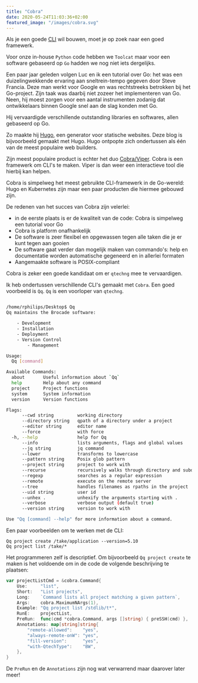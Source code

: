 ```yaml
---
title: "Cobra"
date: 2020-05-24T11:03:36+02:00
featured_image: "/images/cobra.svg"
---
```



Als je een goede [CLI](https://en.wikipedia.org/wiki/Command-line_interface "Command Line Interface") wil bouwen, moet je op zoek naar een goed framewerk.

Voor onze in-house `Python` code hebben we `Toolcat` maar voor een software gebaseerd op `Go` hadden we nog niet iets dergelijks.

Een paar jaar geleden volgen Luc en ik een tutorial over Go: het was een duizelingwekkende ervaring aan sneltrein-tempo gegeven door Steve Francia.
Deze man werkt voor Google en was rechtstreeks betrokken bij het Go-project. Zijn taak was daarbij niet zozeer het implementeren van Go. Neen, hij moest zorgen voor een aantal instrumenten zodanig dat ontwikkelaars binnen Google snel aan de slag konden met Go.

Hij vervaardigde verschillende outstanding libraries en softwares, allen gebaseerd op Go.

Zo maakte hij [Hugo](https://gohugo.io/ "Hugo"), een generator voor statische websites. Deze blog is bijvoorbeeld gemaakt met Hugo. Hugo ontpopte zich ondertussen als één van de meest populaire web builders.

Zijn meest populaire product is echter het duo [Cobra/Viper](https://github.com/spf13/cobra "Cobra/Viper"). Cobra is een framewerk om CLI's te maken. Viper is dan weer een interactieve tool die hierbij kan helpen.

Cobra is simpelweg het meest gebruikte CLI-framewerk in de Go-wereld: Hugo en Kubernetes zijn maar een paar producten die hiermee gebouwd zijn.

De redenen van het succes van Cobra zijn velerlei:

- in de eerste plaats is er de kwaliteit van de code: Cobra is simpelweg een tutorial voor Go
- Cobra is platform onafhankelijk
- De software is zeer flexibel en opgewassen tegen alle taken die je er kunt tegen aan gooien
- De software gaat verder dan mogelijk maken van commando's: help en documentatie worden automatische gegeneerd en in allerlei formaten
- Aangemaakte software is POSIX-compliant

Cobra is zeker een goede kandidaat om er `qtechng` mee te vervaardigen.

Ik heb ondertussen verschillende CLI's gemaakt met `Cobra`. Een goed voorbeeld is `Qq`. `Qq` is een voorloper van `qtechng`.


```bash

/home/rphilips/Desktop$ Qq
Qq maintains the Brocade software:

    - Development
    - Installation
    - Deployment
    - Version Control
        - Management

Usage:
  Qq [command]

Available Commands:
  about       Useful information about `Qq`
  help        Help about any command
  project     Project functions
  system      System information
  version     Version functions

Flags:
      --cwd string         working directory
      --directory string   qpath of a directory under a project
      --editor string      editor name
      --force              with force
  -h, --help               help for Qq
      --info               lists arguments, flags and global values
      --jq string          jq command
      --lower              transforms to lowercase
      --pattern string     Posix glob pattern
      --project string     project to work with
      --recurse            recursively walks through directory and subdirectories
      --regexp             searches as a regular expression
      --remote             execute on the remote server
      --tree               handles filenames as rpaths in the project
      --uid string         user id
      --unhex .            unhexify the arguments starting with .
      --verbose            verbose output (default true)
      --version string     version to work with

Use "Qq [command] --help" for more information about a command.
```

Een paar voorbeelden om te werken met de CLI:

```shell
Qq project create /take/application --version=5.10
Qq project list /take/*
```

Het programmeren zelf is descriptief. Om bijvoorbeeld `Qq project create` te maken is het voldoende om in de code de volgende beschrijving te plaatsen:

```go
var projectListCmd = &cobra.Command{
	Use:     "list",
	Short:   "List projects",
	Long:    `Command lists all project matching a given pattern`,
	Args:    cobra.MaximumNArgs(1),
	Example: "Qq project list /stdlib/t*",
	RunE:    projectList,
	PreRun:  func(cmd *cobra.Command, args []string) { preSSH(cmd) },
	Annotations: map[string]string{
		"remote-allowed":    "yes",
		"always-remote-onW": "yes",
		"fill-version":      "yes",
		"with-QtechType":    "BW",
	},
}
```
De `PreRun` en de `Annotations` zijn nog wat verwarrend maar daarover later meer!










